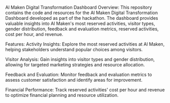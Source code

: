 Al Maken Digital Transformation Dashboard
Overview:
This repository contains the code and resources for the Al Maken Digital Transformation Dashboard developed as part of the hackathon. The dashboard provides valuable insights into Al Maken's most reserved activities, visitor types, gender distribution, feedback and evaluation metrics, reserved activities, cost per hour, and revenue.

Features:
Activity Insights: Explore the most reserved activities at Al Maken, helping stakeholders understand popular choices among visitors.

Visitor Analysis: Gain insights into visitor types and gender distribution, allowing for targeted marketing strategies and resource allocation.

Feedback and Evaluation: Monitor feedback and evaluation metrics to assess customer satisfaction and identify areas for improvement.

Financial Performance: Track reserved activities' cost per hour and revenue to optimize financial planning and resource utilization.
